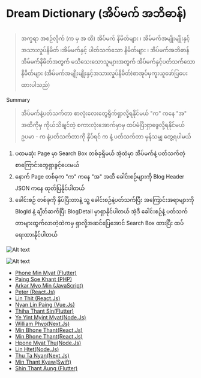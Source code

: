 # Dream Dictionary (အိပ်မက် အဘိဓာန်)
> အက္ခရာ အစဉ်လိုက်  (က မှ အ ထိ)
အိပ်မက် နိမိတ်များ ၊ အိမ်မက်အမျိုးမျိုးနှင့်အသားလှုပ်နိမိတ် ၊အိမ်မက်နှင့် ပါတ်သက်သော နိမိတ်များ ၊ အိပ်မက်အဘိဓာန် အိမ်မက်နိမိတ်အတွက် မသိသေးသောသူများအတွက် 
အိပ်မက်နှင့်ပတ်သက်သော နိမိတ်များ 
(အိမ်မက်အမျိုးမျိုးနှင့်အသားလှုပ်နိမိတ်)စာအုပ်မှကူးယူဖော်ပြပေးထားပါသည်)

Summary
> အိပ်မက်နဲ့ပတ်သက်တာ စာလုံးလေးတွေရိုက်ရှာလို့ရနိုင်မယ်
"က" ကနေ "အ" အထိကိုမှ ကိုယ်သိချင်တဲ့ စကားလုံးအောက်မှာမှ ထပ်မံပြီးရှာဖွေလို့ရနိုင်မယ် 
ဥပမာ - က နဲ့ပတ်သက်တာကို နှိပ်ရင် က နဲ့ ပတ်သက်တာ မှန်သမျှ တွေ့ရပါမယ်

1. ပထမဆုံး Page မှာ Search Box တစ်ခုရှိမယ် အဲ့ထဲမှာ အိပ်မက်နဲ့ ပတ်သက်တဲ့ စာကြောင်းတွေရှာခွင့်ပေးမယ်
2. နောက် Page တစ်ခုက "က" ကနေ "အ" အထိ ခေါင်းစဉ်များကို Blog Header JSON ကနေ ထုတ်ပြနိုင်ပါတယ်
3. ခေါင်းစဉ် တစ်ခုကို နှိပ်ပြီးတာနဲ့ 
သူ့ ခေါင်းစဉ်နဲ့ပတ်သက်ပြီး အကြောင်းအရာများကို BlogId နဲ့ ချိတ်ဆက်ပြီး BlogDetail မှာရှာနိုင်ပါတယ်
အဲ့ဒီ ခေါင်းစဉ်နဲ့ ပတ်သက်တာများထွက်လာတဲ့ထဲကမှ ရှာလို့အဆင်ပြေအောင် Search Box ထားပြီး ထပ်ရေးထားနိုင်ပါတယ်


![Alt text](https://raw.githubusercontent.com/sannlynnhtun-coding/Dream-Dictionary/main/Dream%20Dictionary%20Flow.jpg)

![Alt text](https://raw.githubusercontent.com/sannlynnhtun-coding/Dream-Dictionary/main/Dream%20Dictionary%20Mind%20Map.PNG)
- [Phone Min Myat (Flutter)](https://github.com/PhoneMinMyat/dream_dictionary_flutter)
- [Paing Soe Khant (PHP)](https://github.com/PaingSKhant/Dream-Dictionary)
- [Arkar Myo Min (JavaScript)](https://github.com/akmm-dev/dream-dictionary)
- [Peter (React.Js)](https://github.com/peterlianpi/dream-dictionary)
- [Lin Thit (React.Js)](https://github.com/LinThit27/DreamDictionaryMiniProject.git)
- [Nyan Lin Paing (Vue.Js)](https://github.com/LinPaing21/Dream-Dictionary)
- [Thiha Thant Sin(Flutter)](https://github.com/ThihaThantSin777/dreams-api)
- [Ye Yint Myint Myat(Node.Js)](https://github.com/YeYint3424/Dream-Dictionary)
- [William Phyo(Next.Js)](https://github.com/phyoko72/dream-dictionary)
- [Min Bhone Thant(React.Js)](https://github.com/Antaraes/dream_dictionary)
- [Min Bhone Thant(React.Js)](https://github.com/Antaraes/dream_dictionary)
- [Hpone Myat Thu(Node.Js)](https://github.com/HponeMyatThu/HMT_DreamDictionary)
- [Lin Htet(Node.Js)](https://github.com/LinnHtet29/dream-dictionary)
- [Thu Ta Nyan(Next.Js)](https://github.com/thutashein/Dream-Dictionary)
- [Min Thant Kyaw(Swift)](https://github.com/minthantkyaw28/Dream-Dictionary)
- [Shin Thant Aung (Flutter)](https://github.com/n3k00/dream_dictionary)
